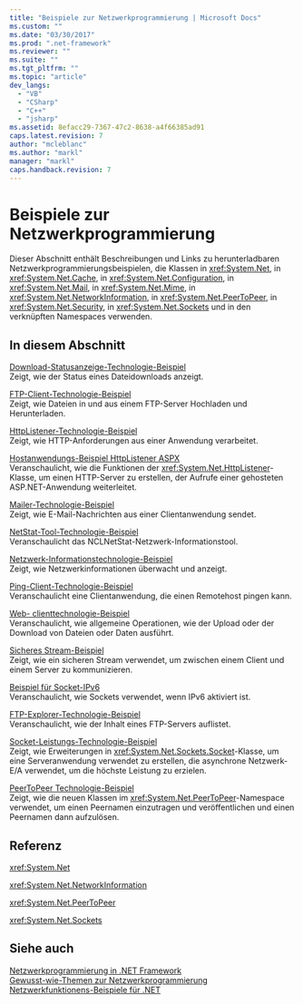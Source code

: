 ```yaml
---
title: "Beispiele zur Netzwerkprogrammierung | Microsoft Docs"
ms.custom: ""
ms.date: "03/30/2017"
ms.prod: ".net-framework"
ms.reviewer: ""
ms.suite: ""
ms.tgt_pltfrm: ""
ms.topic: "article"
dev_langs: 
  - "VB"
  - "CSharp"
  - "C++"
  - "jsharp"
ms.assetid: 8efacc29-7367-47c2-8638-a4f66385ad91
caps.latest.revision: 7
author: "mcleblanc"
ms.author: "markl"
manager: "markl"
caps.handback.revision: 7
---
```

# Beispiele zur Netzwerkprogrammierung
Dieser Abschnitt enthält Beschreibungen und Links zu herunterladbaren Netzwerkprogrammierungsbeispielen, die Klassen in <xref:System.Net>, in <xref:System.Net.Cache>, in <xref:System.Net.Configuration>, in <xref:System.Net.Mail>, in <xref:System.Net.Mime>, in <xref:System.Net.NetworkInformation>, in <xref:System.Net.PeerToPeer>, in <xref:System.Net.Security>, in <xref:System.Net.Sockets> und in den verknüpften Namespaces verwenden.  
  
## In diesem Abschnitt  
 [Download\-Statusanzeige\-Technologie\-Beispiel](http://go.microsoft.com/fwlink/?LinkID=179556)  
 Zeigt, wie der Status eines Dateidownloads anzeigt.  
  
 [FTP\-Client\-Technologie\-Beispiel](http://go.microsoft.com/fwlink/?LinkID=179557)  
 Zeigt, wie Dateien in und aus einem FTP\-Server Hochladen und Herunterladen.  
  
 [HttpListener\-Technologie\-Beispiel](http://go.microsoft.com/fwlink/?LinkID=179558)  
 Zeigt, wie HTTP\-Anforderungen aus einer Anwendung verarbeitet.  
  
 [Hostanwendungs\-Beispiel HttpListener ASPX](http://go.microsoft.com/fwlink/?LinkID=179560)  
 Veranschaulicht, wie die Funktionen der <xref:System.Net.HttpListener>\-Klasse, um einen HTTP\-Server zu erstellen, der Aufrufe einer gehosteten ASP.NET\-Anwendung weiterleitet.  
  
 [Mailer\-Technologie\-Beispiel](http://go.microsoft.com/fwlink/?LinkID=179561)  
 Zeigt, wie E\-Mail\-Nachrichten aus einer Clientanwendung sendet.  
  
 [NetStat\-Tool\-Technologie\-Beispiel](http://go.microsoft.com/fwlink/?LinkID=179562)  
 Veranschaulicht das NCLNetStat\-Netzwerk\-Informationstool.  
  
 [Netzwerk\-Informationstechnologie\-Beispiel](http://go.microsoft.com/fwlink/?LinkID=179564)  
 Zeigt, wie Netzwerkinformationen überwacht und anzeigt.  
  
 [Ping\-Client\-Technologie\-Beispiel](http://go.microsoft.com/fwlink/?LinkID=179565)  
 Veranschaulicht eine Clientanwendung, die einen Remotehost pingen kann.  
  
 [Web\- clienttechnologie\-Beispiel](http://go.microsoft.com/fwlink/?LinkID=179566)  
 Veranschaulicht, wie allgemeine Operationen, wie der Upload oder der Download von Dateien oder Daten ausführt.  
  
 [Sicheres Stream\-Beispiel](http://go.microsoft.com/fwlink/?LinkID=179567)  
 Zeigt, wie ein sicheren Stream verwendet, um zwischen einem Client und einem Server zu kommunizieren.  
  
 [Beispiel für Socket\-IPv6](http://go.microsoft.com/fwlink/?LinkID=179568)  
 Veranschaulicht, wie Sockets verwendet, wenn IPv6 aktiviert ist.  
  
 [FTP\-Explorer\-Technologie\-Beispiel](http://go.microsoft.com/fwlink/?LinkID=179569)  
 Veranschaulicht, wie der Inhalt eines FTP\-Servers auflistet.  
  
 [Socket\-Leistungs\-Technologie\-Beispiel](http://go.microsoft.com/fwlink/?LinkID=179570)  
 Zeigt, wie Erweiterungen in <xref:System.Net.Sockets.Socket>\-Klasse, um eine Serveranwendung verwendet zu erstellen, die asynchrone Netzwerk\-E\/A verwendet, um die höchste Leistung zu erzielen.  
  
 [PeerToPeer Technologie\-Beispiel](http://go.microsoft.com/fwlink/?LinkID=179571)  
 Zeigt, wie die neuen Klassen im <xref:System.Net.PeerToPeer>\-Namespace verwendet, um einen Peernamen einzutragen und veröffentlichen und einen Peernamen dann aufzulösen.  
  
## Referenz  
 <xref:System.Net>  
  
 <xref:System.Net.NetworkInformation>  
  
 <xref:System.Net.PeerToPeer>  
  
 <xref:System.Net.Sockets>  
  
## Siehe auch  
 [Netzwerkprogrammierung in .NET Framework](../../../docs/framework/network-programming/index.md)   
 [Gewusst\-wie\-Themen zur Netzwerkprogrammierung](../../../docs/framework/network-programming/network-programming-how-to-topics.md)   
 [Netzwerkfunktionens\-Beispiele für .NET](http://code.msdn.microsoft.com/Wiki/View.aspx?ProjectName=nclsamples)
